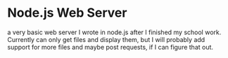 # Node.js Web Server
a very basic web server I wrote in node.js after I finished my school work. Currently can only get files and display them, but I will probably add support for more files and maybe post requests, if I can figure that out.
